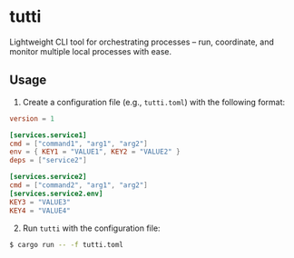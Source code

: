 # tutti
Lightweight CLI tool for orchestrating processes – run, coordinate, and monitor multiple local processes with ease.

## Usage

1. Create a configuration file (e.g., `tutti.toml`) with the following format:

  ```toml
  version = 1

  [services.service1]
  cmd = ["command1", "arg1", "arg2"]
  env = { KEY1 = "VALUE1", KEY2 = "VALUE2" }
  deps = ["service2"]

  [services.service2]
  cmd = ["command2", "arg1", "arg2"]
  [services.service2.env]
  KEY3 = "VALUE3"
  KEY4 = "VALUE4"
  ```
2. Run `tutti` with the configuration file:

  ```sh
  $ cargo run -- -f tutti.toml
  ```
